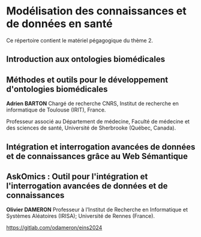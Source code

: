 # Modélisation des connaissances et de données en santé

Ce répertoire contient le matériel pégagogique du thème 2.

## Introduction aux ontologies biomédicales 
## Méthodes et outils pour le développement d'ontologies biomédicales
**Adrien BARTON**
Chargé de recherche CNRS, Institut de recherche en informatique de Toulouse (IRIT), France.

Professeur associé au Département de médecine, Faculté de médecine et des sciences de santé, Université de Sherbrooke (Québec, Canada).

## Intégration et interrogation avancées de données et de connaissances grâce au Web Sémantique 
## AskOmics : Outil pour l'intégration et l'interrogation avancées de données et de connaissances
**Olivier DAMERON**
Professeur à l’Institut de Recherche en Informatique et Systèmes Aléatoires (IRISA); Université de Rennes (France). 

https://gitlab.com/odameron/eins2024
